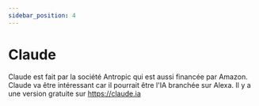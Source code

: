 ```yaml
---
sidebar_position: 4
---
```




# Claude

Claude est fait par la société Antropic qui est aussi financée par Amazon.
Claude va être intéressant car il pourrait être l'IA branchée sur Alexa.
Il y a une version gratuite sur https://claude.ia